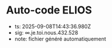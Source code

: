 # Auto-code ELIOS
- ts: 2025-09-08T14:43:36.980Z
- sig: ∞.je.toi.nous.432.528
- note: fichier généré automatiquement